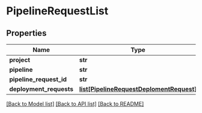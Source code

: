 # PipelineRequestList

## Properties
Name | Type | Description | Notes
------------ | ------------- | ------------- | -------------
**project** | **str** |  | 
**pipeline** | **str** |  | 
**pipeline_request_id** | **str** |  | 
**deployment_requests** | [**list[PipelineRequestDeplomentRequest]**](PipelineRequestDeplomentRequest.md) |  | 

[[Back to Model list]](../README.md#documentation-for-models) [[Back to API list]](../README.md#documentation-for-api-endpoints) [[Back to README]](../README.md)


